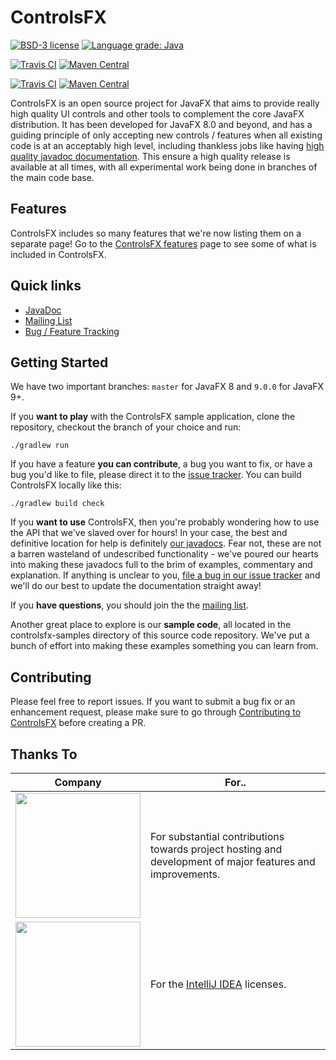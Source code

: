 ControlsFX
=====

[![BSD-3 license](https://img.shields.io/badge/license-BSD--3-%230778B9.svg)](https://opensource.org/licenses/BSD-3-Clause)
[![Language grade: Java](https://img.shields.io/lgtm/grade/java/g/controlsfx/controlsfx.svg?logo=lgtm&logoWidth=18)](https://lgtm.com/projects/g/controlsfx/controlsfx/context:java)

[![Travis CI](https://img.shields.io/travis/controlsfx/controlsfx/master?label=JDK8%20build)](https://travis-ci.org/controlsfx/controlsfx)
[![Maven Central](https://img.shields.io/maven-central/v/org.controlsfx/controlsfx/8)](https://search.maven.org/search?q=g:org.controlsfx%20AND%20a:controlsfx%20AND%20v:8*)

[![Travis CI](https://img.shields.io/travis/controlsfx/controlsfx/9.0.0?label=JDK9%2B%20build)](https://travis-ci.org/controlsfx/controlsfx)
[![Maven Central](http://img.shields.io/maven-central/v/org.controlsfx/controlsfx)](https://search.maven.org/search?q=g:org.controlsfx%20AND%20a:controlsfx)

ControlsFX is an open source project for JavaFX that aims to provide really high quality UI controls and other tools to complement the core JavaFX distribution. It has been developed for JavaFX 8.0 and beyond, and has a guiding principle of only accepting new controls / features when all existing code is at an acceptably high level, including thankless jobs like having [high quality javadoc documentation](http://docs.controlsfx.org). This ensure a high quality release is available at all times, with all experimental work being done in branches of the main code base.

## Features

ControlsFX includes so many features that we're now listing them on a separate page! Go to the <a href="https://github.com/controlsfx/controlsfx/wiki/ControlsFX-Features">ControlsFX features</a> page to see some of what is included in ControlsFX.

## Quick links

- [JavaDoc](http://docs.controlsfx.org)
- [Mailing List](https://groups.google.com/group/controlsfx-dev)
- [Bug / Feature Tracking](https://github.com/controlsfx/controlsfx/issues?q=is%3Aissue+is%3Aopen+sort%3Aupdated-desc)

## Getting Started

We have two important branches: `master` for JavaFX 8 and `9.0.0` for JavaFX 9+.

If you **want to play** with the ControlsFX sample application, clone the repository, checkout the branch of your choice and run:

`./gradlew run`

If you have a feature **you can contribute**, a bug you want to fix, or have a bug you'd like to file, please direct it to the [issue tracker](https://github.com/controlsfx/controlsfx/issues). You can build ControlsFX locally like this:

`./gradlew build check`

If you **want to use** ControlsFX, then you're probably wondering how to use the API that we've slaved over for hours! In your case, the best and definitive location for help is definitely [our javadocs](http://docs.controlsfx.org). Fear not, these are not a barren wasteland of undescribed functionality - we've poured our hearts into making these javadocs full to the brim of examples, commentary and explanation. If anything is unclear to you, [file a bug in our issue tracker](https://github.com/controlsfx/controlsfx/issues) and we'll do our best to update the documentation straight away!

If you **have questions**, you should join the the [mailing list](https://groups.google.com/group/controlsfx-dev).

Another great place to explore is our **sample code**, all located in the controlsfx-samples directory of this source code repository. We've put a bunch of effort into making these examples something you can learn from.

## Contributing

Please feel free to report issues. If you want to submit a bug fix or an enhancement request, please make sure to go through [Contributing to ControlsFX](https://github.com/controlsfx/controlsfx/wiki/Contributing-to-ControlsFX) before creating a PR.

## Thanks To

| Company              | For..                          |
|----------------------|--------------------------------|
| <a href="http://gluonhq.com"><img width="200" src="http://fxexperience.com/wp-content/uploads/2016/08/Gluon_combined_logo_vertical.png"></a>| For substantial contributions towards project hosting and development of major features and improvements.|
|<img width="200" src="http://fxexperience.com/wp-content/uploads/2013/04/jetbrains.png">| For the <a href="https://www.jetbrains.com/idea">IntelliJ IDEA</a> licenses.|
